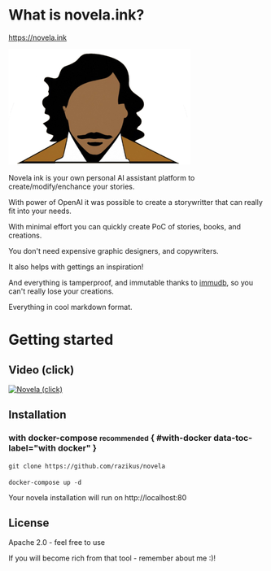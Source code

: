 # What is novela.ink?
https://novela.ink


[![Novela (click)](./assets/readme.png)](https://novela.ink/)


Novela ink is your own personal AI assistant platform to create/modify/enchance your stories.

With power of OpenAI it was possible to create a storywritter that can really fit into your needs.

With minimal effort you can quickly create PoC of stories, books, and creations.

You don't need expensive graphic designers, and copywriters.

It also helps with gettings an inspiration!

And everything is tamperproof, and immutable thanks to [immudb](https://immudb.io), so you can't really lose your creations.

Everything in cool markdown format.

# Getting started

## Video (click)

[![Novela (click)](https://img.youtube.com/vi/e14Tk476YOM/0.jpg)](https://www.youtube.com/watch?v=e14Tk476YOM)


## Installation

### with docker-compose <small>recommended</small> { #with-docker data-toc-label="with docker" }

```
git clone https://github.com/razikus/novela

docker-compose up -d
```

Your novela installation will run on http://localhost:80


## License

Apache 2.0 - feel free to use

If you will become rich from that tool - remember about me :)!

